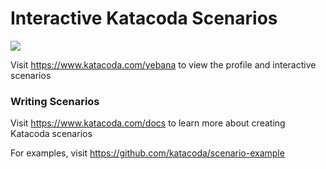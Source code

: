 # Interactive Katacoda Scenarios

[![](http://shields.katacoda.com/katacoda/yebana/count.svg)](https://www.katacoda.com/yebana "Get your profile on Katacoda.com")

Visit https://www.katacoda.com/yebana to view the profile and interactive scenarios

### Writing Scenarios
Visit https://www.katacoda.com/docs to learn more about creating Katacoda scenarios

For examples, visit https://github.com/katacoda/scenario-example
